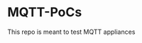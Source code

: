 # MQTT-PoCs

This repo is meant to test MQTT appliances

<meta name="google-site-verification" content="oC9iZMtHCzuIeNnuG8CDyqmwzdWaeVtI5BJw_uGkgM8" />

